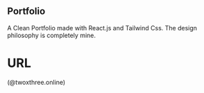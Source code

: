 ## Portfolio
A Clean Portfolio made with React.js and Tailwind Css. The design philosophy is completely mine.

# URL
(@twoxthree.online)

